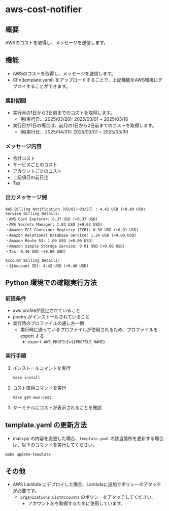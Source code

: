 # aws-cost-notifier

## 概要
AWSのコストを取得し、メッセージを送信します。

## 機能
- AWSのコストを取得し、メッセージを送信します。
- CFn(template.yaml) をアップロードすることで、上記機能をAWS環境にデプロイすることができます。

### 集計期間
- 実行月の1日から2日前までのコストを取得します。
  - 例(実行日... 2025/03/20): 2025/03/01 ~ 2025/03/18
- 実行日が1日の場合は、前月の1日から2日前までのコストを取得します。
  - 例(実行日... 2025/04/01): 2025/03/01 ~ 2025/03/30

### メッセージ内容
- 合計コスト
- サービスごとのコスト
- アカウントごとのコスト
- 上記項目の前日比
- Tax

### 出力メッセージ例
```
AWS Billing Notification (03/01～03/27) : 4.42 USD (+0.40 USD)
Service Billing Details:
・AWS Cost Explorer: 0.37 USD (+0.37 USD)
・AWS Secrets Manager: 1.03 USD (+0.02 USD)
・Amazon EC2 Container Registry (ECR): 0.38 USD (+0.01 USD)
・Amazon Relational Database Service: 1.24 USD (+0.00 USD)
・Amazon Route 53: 1.00 USD (+0.00 USD)
・Amazon Simple Storage Service: 0.01 USD (+0.00 USD)
・Tax: 0.40 USD (+0.00 USD)

Account Billing Details:
・${Account ID}: 4.42 USD (+0.40 USD)
```

## Python 環境での確認実行方法
### 前提条件
- aws profileが設定されていること
- poetry がインストールされていること
- 実行時のプロファイルの通し方一例
  - 実行時に通っているプロファイルが使用されるため、プロファイルを export する
    - `export AWS_PROFILE=${PROFILE_NAME}`

### 実行手順
1. インストールコマンドを実行
    ```
    make install
    ```
2. コスト取得コマンドを実行
    ```
    make get-aws-cost
    ```
3. ターミナルにコストが表示されることを確認


## template.yaml の更新方法
- main.py の内容を変更した場合、`template.yaml` の該当箇所を更新する場合は、以下のコマンドを実行してください。
```
make update-template
```


## その他
- AWS Lambda にデプロイした場合、Lambdaに追加でポリシーのアタッチが必要です。
  - `organizations:ListAccounts` のポリシーをアタッチしてください。
    - アカウント名を取得するために使用しています。

